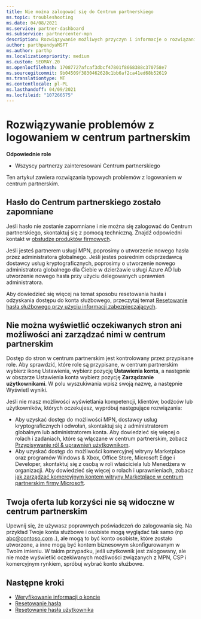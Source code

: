 ```yaml
---
title: Nie można zalogować się do Centrum partnerskiego
ms.topic: troubleshooting
ms.date: 04/08/2021
ms.service: partner-dashboard
ms.subservice: partnercenter-mpn
description: Rozwiązywanie możliwych przyczyn i informacje o rozwiązaniach, dla których nie można zalogować się do Centrum partnerskiego — Dowiedz się więcej na temat resetowania haseł, sprawdzania ról i sprawdzania poświadczeń.
author: parthpandyaMSFT
ms.author: parthp
ms.localizationpriority: medium
ms.custom: SEOMAY.20
ms.openlocfilehash: 17087727afcaf3dbcf47801f8668388c370758e7
ms.sourcegitcommit: 9b04509f3830462628c1bb6af2ca41ed68b52619
ms.translationtype: MT
ms.contentlocale: pl-PL
ms.lasthandoff: 04/09/2021
ms.locfileid: "107266575"
---
```

# <a name="troubleshoot-sign-in-issues-for-partner-center"></a>Rozwiązywanie problemów z logowaniem w centrum partnerskim

**Odpowiednie role**

- Wszyscy partnerzy zainteresowani Centrum partnerskiego

Ten artykuł zawiera rozwiązania typowych problemów z logowaniem w centrum partnerskim.

## <a name="youve-forgotten-your-password-for-partner-center"></a>Hasło do Centrum partnerskiego zostało zapomniane

Jeśli hasło nie zostanie zapomniane i nie można się zalogować do Centrum partnerskiego, skontaktuj się z pomocą techniczną. Znajdź odpowiedni kontakt w [obsłudze produktów firmowych](/microsoft-365/admin/contact-support-for-business-products).

Jeśli jesteś partnerem usługi MPN, poprosimy o utworzenie nowego hasła przez administratora globalnego. Jeśli jesteś pośrednim odsprzedawcą dostawcy usług kryptograficznych, poprosimy o utworzenie nowego administratora globalnego dla Ciebie w dzierżawie usługi Azure AD lub utworzenie nowego hasła przy użyciu delegowanych uprawnień administratora.

Aby dowiedzieć się więcej na temat sposobu resetowania hasła i odzyskania dostępu do konta służbowego, przeczytaj temat [Resetowanie hasła służbowego przy użyciu informacji zabezpieczających](/azure/active-directory/user-help/active-directory-passwords-update-your-own-password#how-to-change-your-password).

## <a name="you-cant-view-or-manage-the-expected-pages-or-capabilities-in-partner-center"></a>Nie można wyświetlić oczekiwanych stron ani możliwości ani zarządzać nimi w centrum partnerskim

Dostęp do stron w centrum partnerskim jest kontrolowany przez przypisane role. Aby sprawdzić, które role są przypisane, w centrum partnerskim wybierz ikonę Ustawienia, wybierz pozycję **Ustawienia konta**, a następnie w obszarze Ustawienia konta wybierz pozycję **Zarządzanie użytkownikami**. W polu wyszukiwania wpisz swoją nazwę, a następnie Wyświetl wyniki.

Jeśli nie masz możliwości wyświetlania kompetencji, klientów, bodźców lub użytkowników, których oczekujesz, wypróbuj następujące rozwiązania:

- Aby uzyskać dostęp do możliwości MPN, dostawcy usług kryptograficznych i odwołań, skontaktuj się z administratorem globalnym lub administratorem konta. Aby dowiedzieć się więcej o rolach i zadaniach, które są włączane w centrum partnerskim, zobacz [Przypisywanie ról & uprawnień użytkownikom](permissions-overview.md).
- Aby uzyskać dostęp do możliwości komercyjnej witryny Marketplace oraz programów Windows & Xbox, Office Store, Microsoft Edge i Developer, skontaktuj się z osobą w roli właściciela lub Menedżera w organizacji. Aby dowiedzieć się więcej o rolach i uprawnieniach, zobacz [jak zarządzać komercyjnym kontem witryny Marketplace w centrum partnerskim firmy Microsoft](/azure/marketplace/partner-center-portal/manage-account#define-user-roles-and-permissions).

## <a name="you-cant-see-your-offer-or-benefits-in-partner-center"></a>Twoja oferta lub korzyści nie są widoczne w centrum partnerskim

Upewnij się, że używasz poprawnych poświadczeń do zalogowania się. Na przykład Twoje konta służbowe i osobiste mogą wyglądać tak samo (np abc@contoso.com .), ale mogą to być konto osobiste, które zostało utworzone, a inne mogą być kontem biznesowym skonfigurowanym w Twoim imieniu. W takim przypadku, jeśli użytkownik jest zalogowany, ale nie może wyświetlić oczekiwanych możliwości związanych z MPN, CSP i komercyjnym rynkiem, spróbuj wybrać konto służbowe.

## <a name="next-steps"></a>Następne kroki

- [Weryfikowanie informacji o koncie](verification-responses.md)
- [Resetowanie hasła](reset-my-pasword.md)
- [Resetowanie hasła użytkownika](reset-a-user-password.md)